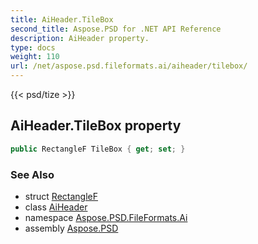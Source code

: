 ```yaml
---
title: AiHeader.TileBox
second_title: Aspose.PSD for .NET API Reference
description: AiHeader property. 
type: docs
weight: 110
url: /net/aspose.psd.fileformats.ai/aiheader/tilebox/
---
```

{{< psd/tize >}}
## AiHeader.TileBox property

```csharp
public RectangleF TileBox { get; set; }
```

### See Also

* struct [RectangleF](../../../aspose.psd/rectanglef/)
* class [AiHeader](../)
* namespace [Aspose.PSD.FileFormats.Ai](../../aiheader/)
* assembly [Aspose.PSD](../../../)


